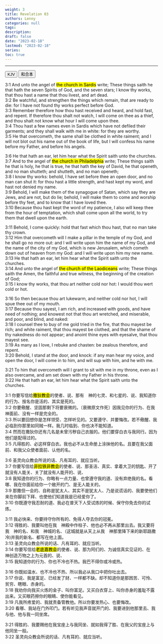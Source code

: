 ```yaml
---
weight: 3
title: Revelation 03
authors: Lenny
categories: null
tags: 
description: 
draft: false
date: "2023-02-18"
lastmod: "2023-02-18"
series:
toc: true
---
```



<!--more-->
---

<!-- Tab links -->
<div class="tab">
  <button class="tablinks active" onclick="tablabel(event, 'english')">KJV</button>
  <button class="tablinks" onclick="tablabel(event, 'chinese')">和合本</button>
  
</div>

<!-- Tab content -->
<div id="english" class="tabcontent" style="display:block">

3:1 And unto the angel of <mark class = "lemon">the church in Sardis</mark> write; These things saith he that hath the seven Spirits of God, and the seven stars; I know thy works, that thou hast a name that thou livest, and art dead.  
3:2 Be watchful, and strengthen the things which remain, that are ready to die: for I have not found thy works perfect before God.  
3:3 Remember therefore how thou hast received and heard, and hold fast, and repent. If therefore thou shalt not watch, I will come on thee as a thief, and thou shalt not know what hour I will come upon thee.  
3:4 Thou hast a few names even in Sardis which have not defiled their garments; and they shall walk with me in white: for they are worthy.  
3:5 He that overcometh, the same shall be clothed in white raiment; and I will not blot out his name out of the book of life, but I will confess his name before my Father, and before his angels.  

3:6 He that hath an ear, let him hear what the Spirit saith unto the churches.  
3:7 And to the angel of <mark class = "lemon">the church in Philadelphia</mark> write; These things saith he that is holy, he that is true, he that hath the key of David, he that openeth, and no man shutteth; and shutteth, and no man openeth;  
3:8 I know thy works: behold, I have set before thee an open door, and no man can shut it: for thou hast a little strength, and hast kept my word, and hast not denied my name.  
3:9 Behold, I will make them of the synagogue of Satan, which say they are Jews, and are not, but do lie; behold, I will make them to come and worship before thy feet, and to know that I have loved thee.  
3:10 Because thou hast kept the word of my patience, I also will keep thee from the hour of temptation, which shall come upon all the world, to try them that dwell upon the earth.  

3:11 Behold, I come quickly: hold that fast which thou hast, that no man take thy crown.  
3:12 Him that overcometh will I make a pillar in the temple of my God, and he shall go no more out: and I will write upon him the name of my God, and the name of the city of my God, which is new Jerusalem, which cometh down out of heaven from my God: and I will write upon him my new name.  
3:13 He that hath an ear, let him hear what the Spirit saith unto the churches.  
3:14 And unto the angel of <mark class = "lemon">the church of the Laodiceans</mark> write; These things saith the Amen, the faithful and true witness, the beginning of the creation of God;  
3:15 I know thy works, that thou art neither cold nor hot: I would thou wert cold or hot.  

3:16 So then because thou art lukewarm, and neither cold nor hot, I will spue thee out of my mouth.  
3:17 Because thou sayest, I am rich, and increased with goods, and have need of nothing; and knowest not that thou art wretched, and miserable, and poor, and blind, and naked:  
3:18 I counsel thee to buy of me gold tried in the fire, that thou mayest be rich; and white raiment, that thou mayest be clothed, and that the shame of thy nakedness do not appear; and anoint thine eyes with eyesalve, that thou mayest see.  
3:19 As many as I love, I rebuke and chasten: be zealous therefore, and repent.  
3:20 Behold, I stand at the door, and knock: if any man hear my voice, and open the door, I will come in to him, and will sup with him, and he with me.  

3:21 To him that overcometh will I grant to sit with me in my throne, even as I also overcame, and am set down with my Father in his throne.  
3:22 He that hath an ear, let him hear what the Spirit saith unto the churches.  
</div>

<div id="chinese" class="tabcontent">

3:1 你要写信给<mark class = "lemon">撒狄教会</mark>的使者、说、那有　神的七灵、和七星的、说、我知道你的行为、按名你是活的、其实是死的。  
3:2 你要儆醒、坚固那剩下将要衰微的。〔衰微原文作死〕因我见你的行为、在我　神面前、没有一样是完全的。  
3:3 所以要回想你是怎样领受、怎样听见的。又要遵守、并要悔改。若不儆醒、我必临到你那里如同贼一样。我几时临到、你也决不能知道。  
3:4 然而在撒狄你还有几名是未曾污秽自己衣服的。他们要穿白衣与我同行。因为他们是配得过的。  
3:5 凡得胜的、必这样穿白衣。我也必不从生命册上涂抹他的名。且要在我父面前、和我父众使者面前、认他的名。  

3:6 圣灵向众教会所说的话、凡有耳的、就应当听。  
3:7 你要写信给<mark class = "lemon">非拉铁非教会</mark>的使者、说、那圣洁、真实、拿着大卫的钥匙、开了就没有人能关、关了就没有人能开的、说、  
3:8 我知道你的行为、你略有一点力量、也曾遵守我的道、没有弃绝我的名。看哪、我在你面前给你一个敞开的门、是无人能关的。  
3:9 那撒但一会的、自称是犹太人、其实不是犹太人、乃是说谎话的、我要使他们来在你脚前下拜、也使他们知道我是已经爱你了。  
3:10 你既遵守我忍耐的道、我必在普天下人受试炼的时候、保守你免去你的试炼。  

3:11 我必快来、你要持守你所有的、免得人夺去你的冠冕。  
3:12 得胜的、我要叫他在我　神殿中作柱子、他也必不再从那里出去。我又要将我　神的名、和我　神城的名、（这城就是从天上从我　神那里降下来的新耶路撒冷)并我的新名、都写在他上面。  
3:13 圣灵向众教会所说的话、凡有耳的、就应当听。  
3:14 你要写信给<mark class = "lemon">老底嘉教会</mark>的使者、说、那为阿们的、为诚信真实见证的、在　神创造万物之上为元首的、说、  
3:15 我知道你的行为、你也不冷也不热。我巴不得你或冷或热。  

3:16 你既如温水、也不冷也不热、所以我必从我口中把你吐出去。  
3:17 你说、我是富足、已经发了财、一样都不缺。却不知道你是那困苦、可怜、贫穷、瞎眼、赤身的。  
3:18 我劝你向我买火炼的金子、叫你富足。又买白衣穿上、叫你赤身的羞耻不露出来。又买眼药擦你的眼睛、使你能看见。  
3:19 凡我所疼爱的、我就责备管教他。所以你要发热心、也要悔改。  
3:20 看哪、我站在门外叩门。若有听见我声音就开门的、我要进到他那里去、我与他、他与我一同坐席。  

3:21 得胜的、我要赐他在我宝座上与我同坐、就如我得了胜、在我父的宝座上与他同坐一般。  
3:22 圣灵向众教会所说的话、凡有耳的、就应当听。  
</div>